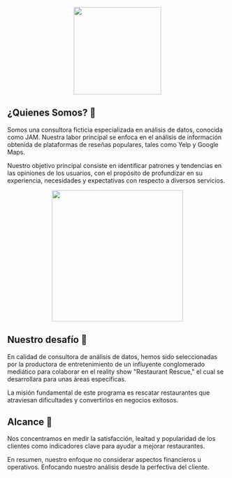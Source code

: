 <p align="center">
  <img src="https://i.ibb.co/MCXf7CW/Tatoo.png" height="200">
</p>

## **¿Quienes Somos?** 👥

Somos una consultora ficticia especializada en análisis de datos, conocida como JAM. Nuestra labor principal se enfoca en el análisis de información obtenida de plataformas de reseñas populares, tales como Yelp y Google Maps. 

Nuestro objetivo principal consiste en identificar patrones y tendencias en las opiniones de los usuarios, con el propósito de profundizar en su experiencia, necesidades y expectativas con respecto a diversos servicios.

<p align="center">
  <img src="https://i.ibb.co/6R69v44/Proyecto-Grupal.png" height="300">
</p>

## **Nuestro desafío** 📣

En calidad de consultora de análisis de datos, hemos sido seleccionadas por la productora de entretenimiento de un influyente conglomerado mediático para colaborar en el reality show "Restaurant Rescue," el cual se desarrollara para unas áreas especificas. 

La misión fundamental de este programa es rescatar restaurantes que atraviesan dificultades y convertirlos en negocios exitosos.

## **Alcance** 🔎

Nos concentramos en medir la satisfacción, lealtad y popularidad de los clientes como indicadores clave para ayudar a mejorar restaurantes.

En resumen, nuestro enfoque no considerar aspectos financieros u operativos. Enfocando nuestro análisis desde la perfectiva del cliente.